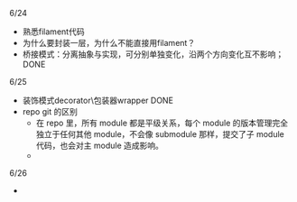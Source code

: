 6/24

- 熟悉filament代码
- 为什么要封装一层，为什么不能直接用filament？
- 桥接模式：分离抽象与实现，可分别单独变化，沿两个方向变化互不影响； DONE

6/25

- 装饰模式decorator\包装器wrapper DONE
- repo git 的区别
  - 在 repo 里，所有 module 都是平级关系，每个 module 的版本管理完全独立于任何其他 module，不会像 submodule 那样，提交了子 module 代码，也会对主 module 造成影响。
  - 

6/26

- 
